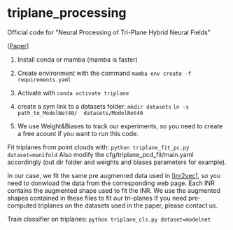 # triplane_processing
Official code for "Neural Processing of Tri-Plane Hybrid Neural Fields"

[[Paper](https://arxiv.org/abs/2310.01140)]

1) Install conda or mamba (mamba is faster)
2) Create environment with the command  ``` mamba env create -f requirements.yaml ```
3) Activate with ``` conda activate triplane ```
4) create a sym link to a datasets folder: 
    ``` mkdir datasets ```
    ``` ln -s path_to_ModelNet40/  datasets/ModelNet40 ``` 

5) We use Weight&Biases to track our experiments, so you need to create a free acount if you want to run this code.

Fit triplanes from point clouds with:
```python triplane_fit_pc.py dataset=manifold```
Also modify the cfg/triplane_pcd_fit/main.yaml accordingly (out dir folder and weights and biases parameters for example).

In our case, we fit the same pre augmenred data used in [[inr2vec](https://arxiv.org/abs/2310.01140)], so you need to donwload the data from the corresponding web page. Each INR contains the augmented shape used to fit the INR. We use the augmented shapes contained in these files to fit our tri-planes
If you need pre-computed triplanes on the datasets used in the paper, please contact us. 


Train classifier on triplanes:
```python triplane_cls.py dataset=modelnet```